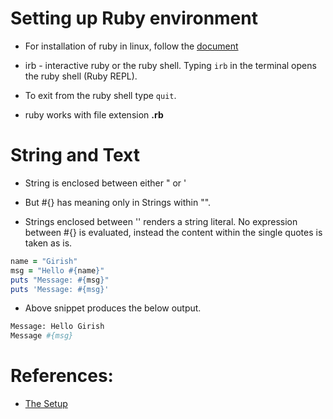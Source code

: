 # Setting up Ruby environment

* For installation of ruby in linux, follow the [document](../install-ruby-ubuntu.md)

* irb - interactive ruby or the ruby shell. Typing `irb` in the terminal opens the ruby shell (Ruby REPL).
* To exit from the ruby shell type `quit`.
* ruby works with file extension **.rb**

# String and Text
* String is enclosed between either " or '

* But #{} has meaning only in Strings within "".

* Strings enclosed between '' renders a string literal. No expression between #{} is evaluated, instead the content within the single quotes is taken as is.
```Ruby
name = "Girish"
msg = "Hello #{name}"
puts "Message: #{msg}"
puts 'Message: #{msg}'
```

* Above snippet produces the below output.
```bash
Message: Hello Girish
Message #{msg}
```
    
# References:
* [The Setup](https://learnrubythehardway.org/book)